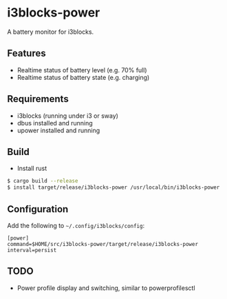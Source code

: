 # i3blocks-power

A battery monitor for i3blocks.

## Features
- Realtime status of battery level (e.g. 70% full)
- Realtime status of battery state (e.g. charging)

## Requirements
- i3blocks (running under i3 or sway)
- dbus installed and running
- upower installed and running

## Build
- Install rust
```bash
$ cargo build --release
$ install target/release/i3blocks-power /usr/local/bin/i3blocks-power
```

## Configuration
Add the following to `~/.config/i3blocks/config`:

```
[power]
command=$HOME/src/i3blocks-power/target/release/i3blocks-power
interval=persist
```

## TODO
- Power profile display and switching, similar to powerprofilesctl
